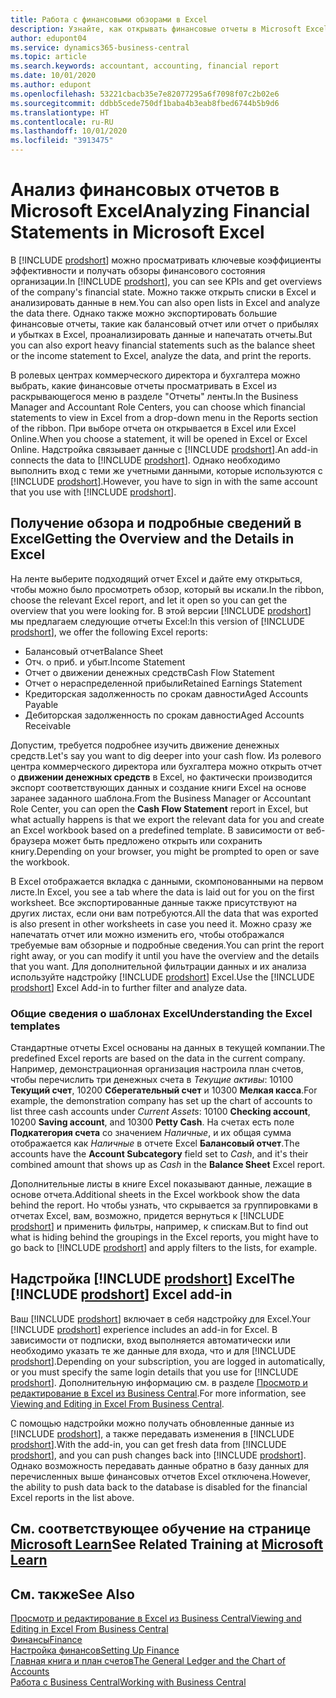 ```yaml
---
title: Работа с финансовыми обзорами в Excel
description: Узнайте, как открывать финансовые отчеты в Microsoft Excel из Business Central для более тщательного их анализа.
author: edupont04
ms.service: dynamics365-business-central
ms.topic: article
ms.search.keywords: accountant, accounting, financial report
ms.date: 10/01/2020
ms.author: edupont
ms.openlocfilehash: 53221cbacb35e7e82077295a6f7098f07c2b02e6
ms.sourcegitcommit: ddbb5cede750df1baba4b3eab8fbed6744b5b9d6
ms.translationtype: HT
ms.contentlocale: ru-RU
ms.lasthandoff: 10/01/2020
ms.locfileid: "3913475"
---
```

# <a name="analyzing-financial-statements-in-microsoft-excel"></a><span data-ttu-id="1e55d-103">Анализ финансовых отчетов в Microsoft Excel</span><span class="sxs-lookup"><span data-stu-id="1e55d-103">Analyzing Financial Statements in Microsoft Excel</span></span>

<span data-ttu-id="1e55d-104">В [!INCLUDE [prodshort](includes/prodshort.md)] можно просматривать ключевые коэффициенты эффективности и получать обзоры финансового состояния организации.</span><span class="sxs-lookup"><span data-stu-id="1e55d-104">In [!INCLUDE [prodshort](includes/prodshort.md)], you can see KPIs and get overviews of the company's financial state.</span></span> <span data-ttu-id="1e55d-105">Можно также открыть списки в Excel и анализировать данные в нем.</span><span class="sxs-lookup"><span data-stu-id="1e55d-105">You can also open lists in Excel and analyze the data there.</span></span> <span data-ttu-id="1e55d-106">Однако также можно экспортировать большие финансовые отчеты, такие как балансовый отчет или отчет о прибылях и убытках в Excel, проанализировать данные и напечатать отчеты.</span><span class="sxs-lookup"><span data-stu-id="1e55d-106">But you can also export heavy financial statements such as the balance sheet or the income statement to Excel, analyze the data, and print the reports.</span></span>  

<span data-ttu-id="1e55d-107">В ролевых центрах коммерческого директора и бухгалтера можно выбрать, какие финансовые отчеты просматривать в Excel из раскрывающегося меню в разделе "Отчеты" ленты.</span><span class="sxs-lookup"><span data-stu-id="1e55d-107">In the Business Manager and Accountant Role Centers, you can choose which financial statements to view in Excel from a drop-down menu in the Reports section of the ribbon.</span></span> <span data-ttu-id="1e55d-108">При выборе отчета он открывается в Excel или Excel Online.</span><span class="sxs-lookup"><span data-stu-id="1e55d-108">When you choose a statement, it will be opened in Excel or Excel Online.</span></span> <span data-ttu-id="1e55d-109">Надстройка связывает данные с [!INCLUDE [prodshort](includes/prodshort.md)].</span><span class="sxs-lookup"><span data-stu-id="1e55d-109">An add-in connects the data to [!INCLUDE [prodshort](includes/prodshort.md)].</span></span> <span data-ttu-id="1e55d-110">Однако необходимо выполнить вход с теми же учетными данными, которые используются с [!INCLUDE [prodshort](includes/prodshort.md)].</span><span class="sxs-lookup"><span data-stu-id="1e55d-110">However, you have to sign in with the same account that you use with [!INCLUDE [prodshort](includes/prodshort.md)].</span></span>  

## <a name="getting-the-overview-and-the-details-in-excel"></a><span data-ttu-id="1e55d-111">Получение обзора и подробные сведений в Excel</span><span class="sxs-lookup"><span data-stu-id="1e55d-111">Getting the Overview and the Details in Excel</span></span>

<span data-ttu-id="1e55d-112">На ленте выберите подходящий отчет Excel и дайте ему открыться, чтобы можно было просмотреть обзор, который вы искали.</span><span class="sxs-lookup"><span data-stu-id="1e55d-112">In the ribbon, choose the relevant Excel report, and let it open so you can get the overview that you were looking for.</span></span> <span data-ttu-id="1e55d-113">В этой версии [!INCLUDE [prodshort](includes/prodshort.md)] мы предлагаем следующие отчеты Excel:</span><span class="sxs-lookup"><span data-stu-id="1e55d-113">In this version of [!INCLUDE [prodshort](includes/prodshort.md)], we offer the following Excel reports:</span></span>

- <span data-ttu-id="1e55d-114">Балансовый отчет</span><span class="sxs-lookup"><span data-stu-id="1e55d-114">Balance Sheet</span></span>  
- <span data-ttu-id="1e55d-115">Отч. о приб. и убыт.</span><span class="sxs-lookup"><span data-stu-id="1e55d-115">Income Statement</span></span>  
- <span data-ttu-id="1e55d-116">Отчет о движении денежных средств</span><span class="sxs-lookup"><span data-stu-id="1e55d-116">Cash Flow Statement</span></span>  
- <span data-ttu-id="1e55d-117">Отчет о нераспределенной прибыли</span><span class="sxs-lookup"><span data-stu-id="1e55d-117">Retained Earnings Statement</span></span>  
- <span data-ttu-id="1e55d-118">Кредиторская задолженность по срокам давности</span><span class="sxs-lookup"><span data-stu-id="1e55d-118">Aged Accounts Payable</span></span>  
- <span data-ttu-id="1e55d-119">Дебиторская задолженность по срокам давности</span><span class="sxs-lookup"><span data-stu-id="1e55d-119">Aged Accounts Receivable</span></span>  

<span data-ttu-id="1e55d-120">Допустим, требуется подробнее изучить движение денежных средств.</span><span class="sxs-lookup"><span data-stu-id="1e55d-120">Let's say you want to dig deeper into your cash flow.</span></span> <span data-ttu-id="1e55d-121">Из ролевого центра коммерческого директора или бухгалтера можно открыть отчет о **движении денежных средств** в Excel, но фактически производится экспорт соответствующих данных и создание книги Excel на основе заранее заданного шаблона.</span><span class="sxs-lookup"><span data-stu-id="1e55d-121">From the Business Manager or Accountant Role Center, you can open the **Cash Flow Statement** report in Excel, but what actually happens is that we export the relevant data for you and create an Excel workbook based on a predefined template.</span></span> <span data-ttu-id="1e55d-122">В зависимости от веб-браузера может быть предложено открыть или сохранить книгу.</span><span class="sxs-lookup"><span data-stu-id="1e55d-122">Depending on your browser, you might be prompted to open or save the workbook.</span></span>  

<span data-ttu-id="1e55d-123">В Excel отображается вкладка с данными, скомпонованными на первом листе.</span><span class="sxs-lookup"><span data-stu-id="1e55d-123">In Excel, you see a tab where the data is laid out for you on the first worksheet.</span></span> <span data-ttu-id="1e55d-124">Все экспортированные данные также присутствуют на других листах, если они вам потребуются.</span><span class="sxs-lookup"><span data-stu-id="1e55d-124">All the data that was exported is also present in other worksheets in case you need it.</span></span> <span data-ttu-id="1e55d-125">Можно сразу же напечатать отчет или можно изменить его, чтобы отображался требуемые вам обзорные и подробные сведения.</span><span class="sxs-lookup"><span data-stu-id="1e55d-125">You can print the report right away, or you can modify it until you have the overview and the details that you want.</span></span> <span data-ttu-id="1e55d-126">Для дополнительной фильтрации данных и их анализа используйте надстройку [!INCLUDE [prodshort](includes/prodshort.md)] Excel.</span><span class="sxs-lookup"><span data-stu-id="1e55d-126">Use the [!INCLUDE [prodshort](includes/prodshort.md)] Excel Add-in to further filter and analyze data.</span></span>  

### <a name="understanding-the-excel-templates"></a><span data-ttu-id="1e55d-127">Общие сведения о шаблонах Excel</span><span class="sxs-lookup"><span data-stu-id="1e55d-127">Understanding the Excel templates</span></span>

<span data-ttu-id="1e55d-128">Стандартные отчеты Excel основаны на данных в текущей компании.</span><span class="sxs-lookup"><span data-stu-id="1e55d-128">The predefined Excel reports are based on the data in the current company.</span></span> <span data-ttu-id="1e55d-129">Например, демонстрационная организация настроила план счетов, чтобы перечислить три денежных счета в *Текущие активы*: 10100 **Текущий счет**, 10200 **Сберегательный счет** и 10300 **Мелкая касса**.</span><span class="sxs-lookup"><span data-stu-id="1e55d-129">For example, the demonstration company has set up the chart of accounts to list three cash accounts under *Current Assets*: 10100 **Checking account**, 10200 **Saving account**, and 10300 **Petty Cash**.</span></span> <span data-ttu-id="1e55d-130">На счетах есть поле **Подкатегория счета** со значением *Наличные*, и их общая сумма отображается как *Наличные* в отчете Excel **Балансовый отчет**.</span><span class="sxs-lookup"><span data-stu-id="1e55d-130">The accounts have the **Account Subcategory** field set to *Cash*, and it's their combined amount that shows up as *Cash* in the **Balance Sheet** Excel report.</span></span>  

<span data-ttu-id="1e55d-131">Дополнительные листы в книге Excel показывают данные, лежащие в основе отчета.</span><span class="sxs-lookup"><span data-stu-id="1e55d-131">Additional sheets in the Excel workbook show the data behind the report.</span></span> <span data-ttu-id="1e55d-132">Но чтобы узнать, что скрывается за группировками в отчетах Excel, вам, возможно, придется вернуться к [!INCLUDE [prodshort](includes/prodshort.md)] и применить фильтры, например, к спискам.</span><span class="sxs-lookup"><span data-stu-id="1e55d-132">But to find out what is hiding behind the groupings in the Excel reports, you might have to go back to [!INCLUDE [prodshort](includes/prodshort.md)] and apply filters to the lists, for example.</span></span>  

## <a name="the-prodshort-excel-add-in"></a><span data-ttu-id="1e55d-133">Надстройка [!INCLUDE [prodshort](includes/prodshort.md)] Excel</span><span class="sxs-lookup"><span data-stu-id="1e55d-133">The [!INCLUDE [prodshort](includes/prodshort.md)] Excel add-in</span></span>

<span data-ttu-id="1e55d-134">Ваш [!INCLUDE [prodshort](includes/prodshort.md)] включает в себя надстройку для Excel.</span><span class="sxs-lookup"><span data-stu-id="1e55d-134">Your [!INCLUDE [prodshort](includes/prodshort.md)] experience includes an add-in for Excel.</span></span> <span data-ttu-id="1e55d-135">В зависимости от подписки, вход выполняется автоматически или необходимо указать те же данные для входа, что и для [!INCLUDE [prodshort](includes/prodshort.md)].</span><span class="sxs-lookup"><span data-stu-id="1e55d-135">Depending on your subscription, you are logged in automatically, or you must specify the same login details that you use for [!INCLUDE [prodshort](includes/prodshort.md)].</span></span> <span data-ttu-id="1e55d-136">Дополнительную информацию см. в разделе [Просмотр и редактирование в Excel из Business Central](across-work-with-excel.md).</span><span class="sxs-lookup"><span data-stu-id="1e55d-136">For more information, see [Viewing and Editing in Excel From Business Central](across-work-with-excel.md).</span></span>  

<span data-ttu-id="1e55d-137">С помощью надстройки можно получать обновленные данные из [!INCLUDE [prodshort](includes/prodshort.md)], а также передавать изменения в [!INCLUDE [prodshort](includes/prodshort.md)].</span><span class="sxs-lookup"><span data-stu-id="1e55d-137">With the add-in, you can get fresh data from [!INCLUDE [prodshort](includes/prodshort.md)], and you can push changes back into [!INCLUDE [prodshort](includes/prodshort.md)].</span></span> <span data-ttu-id="1e55d-138">Однако возможность передавать данные обратно в базу данных для перечисленных выше финансовых отчетов Excel отключена.</span><span class="sxs-lookup"><span data-stu-id="1e55d-138">However, the ability to push data back to the database is disabled for the financial Excel reports in the list above.</span></span>  

## <a name="see-related-training-at-microsoft-learn"></a><span data-ttu-id="1e55d-139">См. соответствующее обучение на странице [Microsoft Learn](/learn/modules/configure-powerbi-excel-dynamics-365-business-central/index)</span><span class="sxs-lookup"><span data-stu-id="1e55d-139">See Related Training at [Microsoft Learn](/learn/modules/configure-powerbi-excel-dynamics-365-business-central/index)</span></span>

## <a name="see-also"></a><span data-ttu-id="1e55d-140">См. также</span><span class="sxs-lookup"><span data-stu-id="1e55d-140">See Also</span></span>

[<span data-ttu-id="1e55d-141">Просмотр и редактирование в Excel из Business Central</span><span class="sxs-lookup"><span data-stu-id="1e55d-141">Viewing and Editing in Excel From Business Central</span></span>](across-work-with-excel.md)  
[<span data-ttu-id="1e55d-142">Финансы</span><span class="sxs-lookup"><span data-stu-id="1e55d-142">Finance</span></span>](finance.md)  
[<span data-ttu-id="1e55d-143">Настройка финансов</span><span class="sxs-lookup"><span data-stu-id="1e55d-143">Setting Up Finance</span></span>](finance-setup-finance.md)  
[<span data-ttu-id="1e55d-144">Главная книга и план счетов</span><span class="sxs-lookup"><span data-stu-id="1e55d-144">The General Ledger and the Chart of Accounts</span></span>](finance-general-ledger.md)  
[<span data-ttu-id="1e55d-145">Работа с Business Central</span><span class="sxs-lookup"><span data-stu-id="1e55d-145">Working with Business Central</span></span>](ui-work-product.md)  
